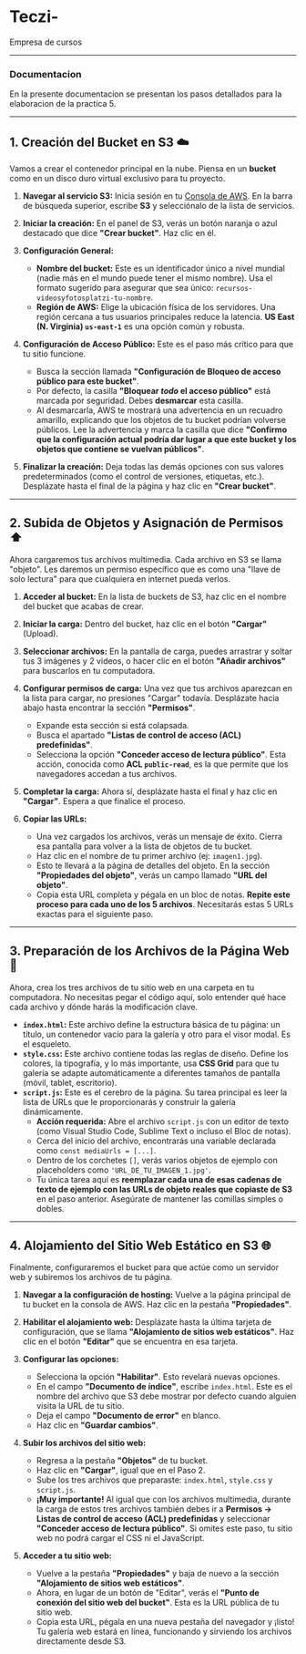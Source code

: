 # Teczi-
Empresa de cursos

---

### Documentacion
En la presente documentacion se presentan los pasos detallados para la elaboracion de la practica 5.

---

## 1. Creación del Bucket en S3 ☁️

Vamos a crear el contenedor principal en la nube. Piensa en un **bucket** como en un disco duro virtual exclusivo para tu proyecto.

1.  **Navegar al servicio S3:** Inicia sesión en tu [Consola de AWS](https://aws.amazon.com/console/). En la barra de búsqueda superior, escribe **S3** y selecciónalo de la lista de servicios.
2.  **Iniciar la creación:** En el panel de S3, verás un botón naranja o azul destacado que dice **"Crear bucket"**. Haz clic en él.
3.  **Configuración General:**
    * **Nombre del bucket:** Este es un identificador único a nivel mundial (nadie más en el mundo puede tener el mismo nombre). Usa el formato sugerido para asegurar que sea único: `recursos-videosyfotosplatzi-tu-nombre`.
    * **Región de AWS:** Elige la ubicación física de los servidores. Una región cercana a tus usuarios principales reduce la latencia. **US East (N. Virginia) `us-east-1`** es una opción común y robusta.
4.  **Configuración de Acceso Público:** Este es el paso más crítico para que tu sitio funcione.
    * Busca la sección llamada **"Configuración de Bloqueo de acceso público para este bucket"**.
    * Por defecto, la casilla **"Bloquear *todo* el acceso público"** está marcada por seguridad. Debes **desmarcar** esta casilla.
    * Al desmarcarla, AWS te mostrará una advertencia en un recuadro amarillo, explicando que los objetos de tu bucket podrían volverse públicos. Lee la advertencia y marca la casilla que dice **"Confirmo que la configuración actual podría dar lugar a que este bucket y los objetos que contiene se vuelvan públicos"**.
    
5.  **Finalizar la creación:** Deja todas las demás opciones con sus valores predeterminados (como el control de versiones, etiquetas, etc.). Desplázate hasta el final de la página y haz clic en **"Crear bucket"**.

---

## 2. Subida de Objetos y Asignación de Permisos ⬆️

Ahora cargaremos tus archivos multimedia. Cada archivo en S3 se llama "objeto". Les daremos un permiso específico que es como una "llave de solo lectura" para que cualquiera en internet pueda verlos.

1.  **Acceder al bucket:** En la lista de buckets de S3, haz clic en el nombre del bucket que acabas de crear.
2.  **Iniciar la carga:** Dentro del bucket, haz clic en el botón **"Cargar"** (Upload).
3.  **Seleccionar archivos:** En la pantalla de carga, puedes arrastrar y soltar tus 3 imágenes y 2 videos, o hacer clic en el botón **"Añadir archivos"** para buscarlos en tu computadora.
4.  **Configurar permisos de carga:** Una vez que tus archivos aparezcan en la lista para cargar, no presiones "Cargar" todavía. Desplázate hacia abajo hasta encontrar la sección **"Permisos"**.
    * Expande esta sección si está colapsada.
    * Busca el apartado **"Listas de control de acceso (ACL) predefinidas"**.
    * Selecciona la opción **"Conceder acceso de lectura público"**. Esta acción, conocida como **ACL `public-read`**, es la que permite que los navegadores accedan a tus archivos.
    
5.  **Completar la carga:** Ahora sí, desplázate hasta el final y haz clic en **"Cargar"**. Espera a que finalice el proceso.
6.  **Copiar las URLs:**
    * Una vez cargados los archivos, verás un mensaje de éxito. Cierra esa pantalla para volver a la lista de objetos de tu bucket.
    * Haz clic en el nombre de tu primer archivo (ej: `imagen1.jpg`).
    * Esto te llevará a la página de detalles del objeto. En la sección **"Propiedades del objeto"**, verás un campo llamado **"URL del objeto"**.
    * Copia esta URL completa y pégala en un bloc de notas. **Repite este proceso para cada uno de los 5 archivos**. Necesitarás estas 5 URLs exactas para el siguiente paso.

---

## 3. Preparación de los Archivos de la Página Web 🎨

Ahora, crea los tres archivos de tu sitio web en una carpeta en tu computadora. No necesitas pegar el código aquí, solo entender qué hace cada archivo y dónde harás la modificación clave.

* **`index.html`:** Este archivo define la estructura básica de tu página: un título, un contenedor vacío para la galería y otro para el visor modal. Es el esqueleto.
* **`style.css`:** Este archivo contiene todas las reglas de diseño. Define los colores, la tipografía, y lo más importante, usa **CSS Grid** para que tu galería se adapte automáticamente a diferentes tamaños de pantalla (móvil, tablet, escritorio).
* **`script.js`:** Este es el cerebro de la página. Su tarea principal es leer la lista de URLs que le proporcionarás y construir la galería dinámicamente.
    * **Acción requerida:** Abre el archivo `script.js` con un editor de texto (como Visual Studio Code, Sublime Text o incluso el Bloc de notas).
    * Cerca del inicio del archivo, encontrarás una variable declarada como `const mediaUrls = [...]`.
    * Dentro de los corchetes `[]`, verás varios objetos de ejemplo con placeholders como `'URL_DE_TU_IMAGEN_1.jpg'`.
    * Tu única tarea aquí es **reemplazar cada una de esas cadenas de texto de ejemplo con las URLs de objeto reales que copiaste de S3** en el paso anterior. Asegúrate de mantener las comillas simples o dobles.

---

## 4. Alojamiento del Sitio Web Estático en S3 🌐

Finalmente, configuraremos el bucket para que actúe como un servidor web y subiremos los archivos de tu página.

1.  **Navegar a la configuración de hosting:** Vuelve a la página principal de tu bucket en la consola de AWS. Haz clic en la pestaña **"Propiedades"**.
2.  **Habilitar el alojamiento web:** Desplázate hasta la última tarjeta de configuración, que se llama **"Alojamiento de sitios web estáticos"**. Haz clic en el botón **"Editar"** que se encuentra en esa tarjeta.
3.  **Configurar las opciones:**
    * Selecciona la opción **"Habilitar"**. Esto revelará nuevas opciones.
    * En el campo **"Documento de índice"**, escribe `index.html`. Este es el nombre del archivo que S3 debe mostrar por defecto cuando alguien visita la URL de tu sitio.
    * Deja el campo **"Documento de error"** en blanco.
    * Haz clic en **"Guardar cambios"**.
    
4.  **Subir los archivos del sitio web:**
    * Regresa a la pestaña **"Objetos"** de tu bucket.
    * Haz clic en **"Cargar"**, igual que en el Paso 2.
    * Sube los tres archivos que preparaste: `index.html`, `style.css` y `script.js`.
    * **¡Muy importante!** Al igual que con los archivos multimedia, durante la carga de estos tres archivos también debes ir a **Permisos → Listas de control de acceso (ACL) predefinidas** y seleccionar **"Conceder acceso de lectura público"**. Si omites este paso, tu sitio web no podrá cargar el CSS ni el JavaScript.
5.  **Acceder a tu sitio web:**
    * Vuelve a la pestaña **"Propiedades"** y baja de nuevo a la sección **"Alojamiento de sitios web estáticos"**.
    * Ahora, en lugar de un botón de "Editar", verás el **"Punto de conexión del sitio web del bucket"**. Esta es la URL pública de tu sitio web.
    * Copia esta URL, pégala en una nueva pestaña del navegador y ¡listo! Tu galería web estará en línea, funcionando y sirviendo los archivos directamente desde S3.